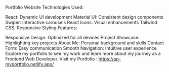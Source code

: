 Portfolio Website
Technologies Used:

React: Dynamic UI development
Material UI: Consistent design components
Swiper: Interactive carousels
React Icons: Visual enhancements
Tailwind CSS: Responsive Styling
Features:

Responsive Design: Optimized for all devices
Project Showcase: Highlighting key projects
About Me: Personal background and skills
Contact Form: Easy communication
Smooth Navigation: Intuitive user experience
Explore my portfolio to see my work and learn more about my journey as a Frontend Web Developer.
Visit my Portfolio : https://ap-myportfolio.netlify.app/
